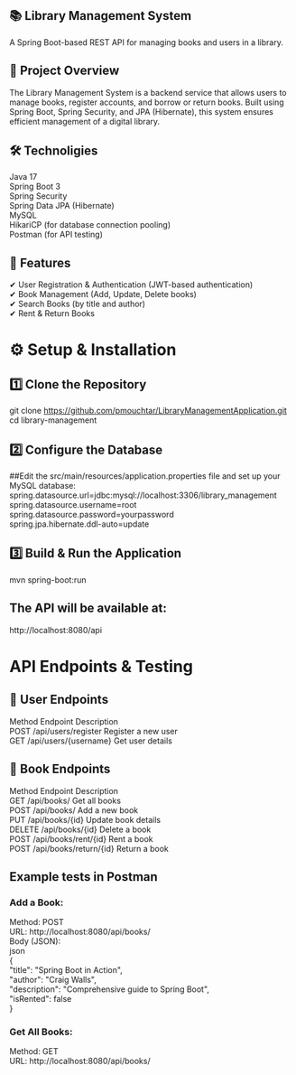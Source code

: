 ## 📚 Library Management System
A Spring Boot-based REST API for managing books and users in a library.

## 🚀 Project Overview
The Library Management System is a backend service that allows users to manage books, register accounts, and borrow or return books. Built using Spring Boot, Spring Security, and JPA (Hibernate), this system ensures efficient management of a digital library.

## 🛠 Technoligies
Java 17  
Spring Boot 3  
Spring Security  
Spring Data JPA (Hibernate)  
MySQL  
HikariCP (for database connection pooling)  
Postman (for API testing)  

## 🎯 Features
✔ User Registration & Authentication (JWT-based authentication)   
✔ Book Management (Add, Update, Delete books)  
✔ Search Books (by title and author)  
✔ Rent & Return Books  

# ⚙️ Setup & Installation
## 1️⃣ Clone the Repository
git clone https://github.com/pmouchtar/LibraryManagementApplication.git  
cd library-management  
## 2️⃣ Configure the Database
##Edit the src/main/resources/application.properties file and set up your MySQL database:  
spring.datasource.url=jdbc:mysql://localhost:3306/library_management  
spring.datasource.username=root  
spring.datasource.password=yourpassword  
spring.jpa.hibernate.ddl-auto=update  
## 3️⃣ Build & Run the Application  
mvn spring-boot:run  

## The API will be available at:
http://localhost:8080/api  

# API Endpoints & Testing
## 📌 User Endpoints
Method	Endpoint	              Description  
POST	  /api/users/register   	Register a new user  
GET   	/api/users/{username} 	Get user details  
## 📌 Book Endpoints
Method	Endpoint	              Description  
GET   	/api/books/	            Get all books  
POST	  /api/books/           	Add a new book  
PUT   	/api/books/{id}	        Update book details  
DELETE	/api/books/{id}	        Delete a book  
POST  	/api/books/rent/{id}	  Rent a book  
POST	  /api/books/return/{id}	Return a book  

## Example tests in Postman
### Add a Book:
Method: POST  
URL: http://localhost:8080/api/books/  
Body (JSON):  
json  
{  
  "title": "Spring Boot in Action",  
  "author": "Craig Walls",  
  "description": "Comprehensive guide to Spring Boot",  
  "isRented": false  
}  
### Get All Books:  
Method: GET  
URL: http://localhost:8080/api/books/  
